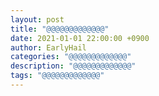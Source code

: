 ```yaml
---
layout: post
title: "@@@@@@@@@@@@@"
date: 2021-01-01 22:00:00 +0900
author: EarlyHail
categories: "@@@@@@@@@@@@@"
description: "@@@@@@@@@@@@@"
tags: "@@@@@@@@@@@@@"
---
```

